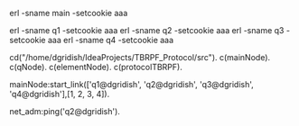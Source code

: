 erl -sname main -setcookie aaa

erl -sname q1 -setcookie aaa
erl -sname q2 -setcookie aaa
erl -sname q3 -setcookie aaa
erl -sname q4 -setcookie aaa

cd("/home/dgridish/IdeaProjects/TBRPF_Protocol/src").
c(mainNode).
c(qNode).
c(elementNode).
c(protocolTBRPF).

mainNode:start_link(['q1@dgridish', 'q2@dgridish', 'q3@dgridish', 'q4@dgridish'],[1, 2, 3, 4]).

net_adm:ping('q2@dgridish').
